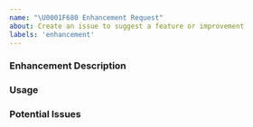 ```yaml
---
name: "\U0001F680 Enhancement Request"
about: Create an issue to suggest a feature or improvement
labels: 'enhancement'
---
```

### Enhancement Description
<!-- Give a detailed description of the enhancement being proposed. -->


### Usage
<!-- If your suggestion is a feature, describe the steps users should perform to use the feature. Remove section if not relevant. -->


### Potential Issues
<!-- If there are any potential issues or concerns that may act as barriers, describe them here. Remove section if not relevant. -->

